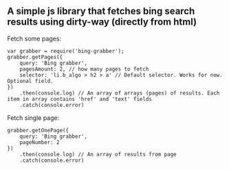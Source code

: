 A simple js library that fetches bing search results using dirty-way (directly from html)
------------------------------------------------------------------------
Fetch some pages:

    var grabber = require('bing-grabber');
    grabber.getPages({
	    query: 'Bing grabber',
	    pagesAmount: 2, // how many pages to fetch
	    selector: 'li.b_algo > h2 > a' // Default selector. Works for now. Optional field.
	})
		.then(console.log) // An array of arrays (pages) of results. Each item in array contains 'href' and 'text' fields
		.catch(console.error)
  
  Fetch single page:
  

    grabber.getOnePage({
	    query: 'Bing grabber',
	    pageNumber: 2
    })
	    .then(console.log) // An array of results from page
	    .catch(console.error)